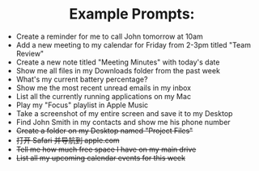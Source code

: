 <h1 align="center"><strong>Example Prompts:</strong></h1>

* Create a reminder for me to call John tomorrow at 10am
* Add a new meeting to my calendar for Friday from 2-3pm titled "Team Review"
* Create a new note titled "Meeting Minutes" with today's date
* Show me all files in my Downloads folder from the past week
* What's my current battery percentage?
* Show me the most recent unread emails in my inbox
* List all the currently running applications on my Mac
* Play my "Focus" playlist in Apple Music
* Take a screenshot of my entire screen and save it to my Desktop
* Find John Smith in my contacts and show me his phone number
* ~~Create a folder on my Desktop named "Project Files"~~
* ~~打开 Safari 并导航到 apple.com~~
* ~~Tell me how much free space I have on my main drive~~
* ~~List all my upcoming calendar events for this week~~